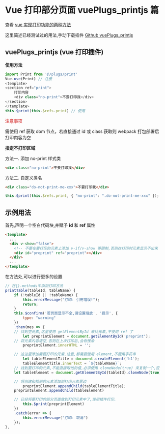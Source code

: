 # Vue 打印部分页面 vuePlugs_printjs 篇

查看 [vue 实现打印功能的两种方法](https://www.jb51.net/article/147040.htm)

这里简述已经测试过的用法,手动下载插件 [Github vuePlugs_printjs](https://github.com/xyl66/vuePlugs_printjs)

## vuePlugs_printjs (vue 打印插件)

**使用方法**

```js
import Print from '@/plugs/print'
Vue.use(Print) // 注册
<template>
<section ref="print">
	打印内容
	<div class="no-print">不要打印我</div>
</section>
</template>
this.$print(this.$refs.print) // 使用
```

<font color=#c00 >注意事项</font>

需使用 ref 获取 dom 节点，若直接通过 id 或 class 获取则 webpack 打包部署后打印内容为空

**指定不打印区域**

方法一. 添加 no-print 样式类

```HTML
<div class="no-print">不要打印我</div>
```

方法二. 自定义类名

```html
<div class="do-not-print-me-xxx">不要打印我</div>
```

```js
this.$print(this.$refs.print, { "no-print": ".do-not-print-me-xxx" }); // 使用
```

## 示例用法

首先,声明一个空白代码块,并赋予 **id** 和 **ref** 属性

```html
<template>
  ...
  <div v-show="false">
    <!-- 不要在要打印的元素上添加 v-if/v-show 等限制,否则在打印时元素显示不出来 -->
    <div id="preprint" ref="preprint"></div>
  </div>
  ...
</template>
```

在方法处,可以进行更多的设置

```js
// 在{}.methods中添加打印方法
printTable(tableId, tableName) {
	if (!tableId || !tableName) {
		this.errorMessage("打印: 引用错误!");
		return;
	}
	this.$confirm('若页面显示不全,请设置缩放', '提示', {
		type: "warning"
	})
	.then(mes => {
    // 找到空元素,这里使用 getElementById 来找元素,不使用 ref 了
		let preprintElement = document.getElementById('preprint');
    // 将元素内容清空,否则在上次打印后,会有残余
		preprintElement.innerHTML = '';

    // 这这里添加需要打印的元素,注意,都需要使用 element,不要用字符串
		let tableElementTitle = document.createElement('h1');
		tableElementTitle.innerText = `${tableName}`;
    // 找到要打印的元素,不能直接取他的值,必须使用 cloneNode(true) 来复制一个,否则在下边 append 后,会移除掉之前的元素
    let tableElement = document.getElementById(tableId).cloneNode(true);

    // 将创建和找到的元素添加到打印元素里边
		preprintElement.appendChild(tableElementTitle);
    preprintElement.appendChild(tableElement)

    // 已经将要打印的部分页面放到打印元素中了,使用插件打印.
		this.$print(preprintElement)
	})
	.catch(error => {
		this.errorMessage("打印: 取消")
	});
},
```
